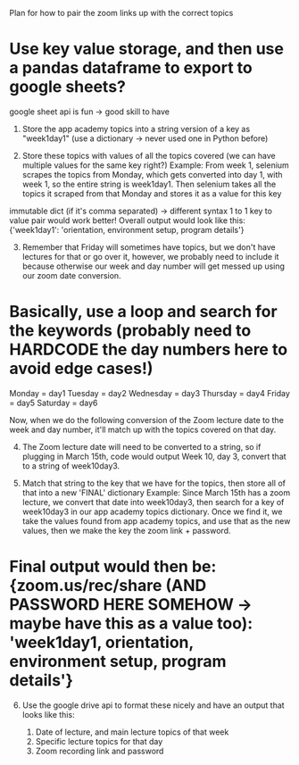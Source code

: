 Plan for how to pair the zoom links up with the correct topics
# Use key value storage, and then use a pandas dataframe to export to google sheets?

google sheet api is fun -> good skill to have

1. Store the app academy topics into a string version of a key as "week1day1" (use a dictionary -> never used one in Python before)

2. Store these topics with values of all the topics covered (we can have multiple values for the same key right?)
Example:  From week 1, selenium scrapes the topics from Monday, which gets converted into day 1, with week 1, so the entire
string is week1day1.  Then selenium takes all the topics it scraped from that Monday and stores it as a value for this key

immutable dict (if it's comma separated) -> different syntax
1 to 1 key to value pair would work better!
Overall output would look like this:  {'week1day1': 'orientation, environment setup, program details'}

3. Remember that Friday will sometimes have topics, but we don't have lectures for that or go over it, however,
we probably need to include it because otherwise our week and day number will get messed up using our zoom date conversion.

# Basically, use a loop and search for the keywords (probably need to HARDCODE the day numbers here to avoid edge cases!)
Monday = day1
Tuesday = day2
Wednesday = day3
Thursday = day4
Friday = day5
Saturday = day6

Now, when we do the following conversion of the Zoom lecture date to the week and day number, it'll match up with the 
topics covered on that day.  

4. The Zoom lecture date will need to be converted to a string, so if plugging in March 15th, 
code would output Week 10, day 3, convert that to a string of week10day3.

5. Match that string to the key that we have for the topics, then store all of that into a new 'FINAL' dictionary
Example: Since March 15th has a zoom lecture, we convert that date into week10day3, then search for a key of week10day3 
in our app academy topics dictionary.  Once we find it, we take the values found from app academy topics, and use that as the new values,
then we make the key the zoom link + password.

# Final output would then be: {zoom.us/rec/share (AND PASSWORD HERE SOMEHOW -> maybe have this as a value too): 'week1day1, orientation, environment setup, program details'}

6. Use the google drive api to format these nicely and have an output that looks like this:

   1. Date of lecture, and main lecture topics of that week
   2. Specific lecture topics for that day 
   3. Zoom recording link and password